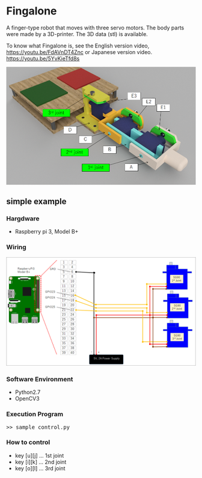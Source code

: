 # Fingalone
A finger-type robot that moves with three servo motors.
The body parts were made by a 3D-printer.
The 3D data (stl) is available.

To know what Fingalone is, see the English version video, 
https://youtu.be/FdAVnDT4Znc
or Japanese version video.
https://youtu.be/5YvKieTfd8s

![](img/body.png)


## simple example

### Hargdware 
+ Raspberry pi 3, Model B+

### Wiring
![](img/wiring.png)

### Software Environment
+ Python2.7
+ OpenCV3

### Execution Program
<pre>
>> sample_control.py
</pre>

### How to control
+ key [u][j] ... 1st joint
+ key [i][k] ... 2nd joint
+ key [o][l] ... 3rd joint


